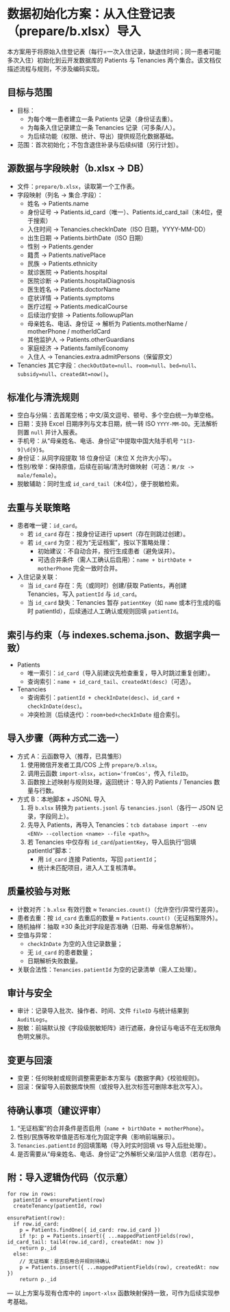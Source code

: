 # 数据初始化方案：从入住登记表（prepare/b.xlsx）导入

本方案用于将原始入住登记表（每行=一次入住记录，缺退住时间；同一患者可能多次入住）初始化到云开发数据库的 Patients 与 Tenancies 两个集合。该文档仅描述流程与规则，不涉及编码实现。

## 目标与范围
- 目标：
  - 为每个唯一患者建立一条 Patients 记录（身份证去重）。
  - 为每条入住记录建立一条 Tenancies 记录（可多条/人）。
  - 为后续功能（权限、统计、导出）提供规范化数据基础。
- 范围：首次初始化；不包含退住补录与后续纠错（另行计划）。

## 源数据与字段映射（b.xlsx → DB）
- 文件：`prepare/b.xlsx`，读取第一个工作表。
- 字段映射（列名 → 集合.字段）：
  - 姓名 → Patients.name
  - 身份证号 → Patients.id_card（唯一）、Patients.id_card_tail（末4位，便于搜索）
  - 入住时间 → Tenancies.checkInDate（ISO 日期，YYYY-MM-DD）
  - 出生日期 → Patients.birthDate（ISO 日期）
  - 性别 → Patients.gender
  - 籍贯 → Patients.nativePlace
  - 民族 → Patients.ethnicity
  - 就诊医院 → Patients.hospital
  - 医院诊断 → Patients.hospitalDiagnosis
  - 医生姓名 → Patients.doctorName
  - 症状详情 → Patients.symptoms
  - 医疗过程 → Patients.medicalCourse
  - 后续治疗安排 → Patients.followupPlan
  - 母亲姓名、电话、身份证 → 解析为 Patients.motherName / motherPhone / motherIdCard
  - 其他监护人 → Patients.otherGuardians
  - 家庭经济 → Patients.familyEconomy
  - 入住人 → Tenancies.extra.admitPersons（保留原文）
- Tenancies 其它字段：`checkOutDate=null`、`room=null`、`bed=null`、`subsidy=null`、`createdAt=now()`。

## 标准化与清洗规则
- 空白与分隔：去首尾空格；中文/英文逗号、顿号、多个空白统一为单空格。
- 日期：支持 Excel 日期序列与文本日期，统一转 ISO `YYYY-MM-DD`。无法解析则置 `null` 并计入报表。
- 手机号：从“母亲姓名、电话、身份证”中提取中国大陆手机号 `^1[3-9]\d{9}$`。
- 身份证：从同字段提取 18 位身份证（末位 X 允许大小写）。
- 性别/枚举：保持原值，后续在前端/清洗时做映射（可选：`男/女 -> male/female`）。
- 脱敏辅助：同时生成 `id_card_tail`（末4位），便于脱敏检索。

## 去重与关联策略
- 患者唯一键：`id_card`。
  - 若 `id_card` 存在：按身份证进行 upsert（存在则跳过创建）。
  - 若 `id_card` 为空：视为“无证档案”，按以下策略处理：
    - 初始建议：不自动合并，按行生成患者（避免误并）。
    - 可选合并条件（需人工确认后启用）：`name + birthDate + motherPhone` 完全一致时合并。
- 入住记录关联：
  - 当 `id_card` 存在：先（或同时）创建/获取 Patients，再创建 Tenancies，写入 `patientId` 与 `id_card`。
  - 当 `id_card` 缺失：Tenancies 暂存 `patientKey`（如 `name` 或本行生成的临时 patientId），后续通过人工确认或规则回填 `patientId`。

## 索引与约束（与 indexes.schema.json、数据字典一致）
- Patients
  - 唯一索引：`id_card`（导入前建议先检查重复，导入时跳过重复创建）。
  - 查询索引：`name + id_card_tail`、`createdAt(desc)`（可选）。
- Tenancies
  - 查询索引：`patientId + checkInDate(desc)`、`id_card + checkInDate(desc)`。
  - 冲突检测（后续迭代）：`room+bed+checkInDate` 组合索引。

## 导入步骤（两种方式二选一）
- 方式 A：云函数导入（推荐，已具雏形）
  1) 使用微信开发者工具/COS 上传 `prepare/b.xlsx`。
  2) 调用云函数 `import-xlsx`，`action='fromCos'`，传入 `fileID`。
  3) 函数按上述映射与规则处理，返回统计：导入的 Patients / Tenancies 数量与行数。
- 方式 B：本地脚本 + JSONL 导入
  1) 将 `b.xlsx` 转换为 `patients.jsonl` 与 `tenancies.jsonl`（各行一 JSON 记录，字段同上）。
  2) 先导入 Patients，再导入 Tenancies：`tcb database import --env <ENV> --collection <name> --file <path>`。
  3) 若 Tenancies 中仅存有 `id_card`/`patientKey`，导入后执行“回填 patientId”脚本：
     - 用 `id_card` 连接 Patients，写回 `patientId`；
     - 统计未匹配项目，进入人工复核清单。

## 质量校验与对账
- 计数对齐：`b.xlsx` 有效行数 ≈ `Tenancies.count()`（允许空行/异常行差异）。
- 患者去重：按 `id_card` 去重后的数量 ≈ `Patients.count()`（无证档案除外）。
- 随机抽样：抽取 ≥30 条比对字段是否准确（日期、母亲信息解析）。
- 空值与异常：
  - `checkInDate` 为空的入住记录数量；
  - 无 `id_card` 的患者数量；
  - 日期解析失败数量。
- 关联合法性：`Tenancies.patientId` 为空的记录清单（需人工处理）。

## 审计与安全
- 审计：记录导入批次、操作者、时间、文件 `fileID` 与统计结果到 `AuditLogs`。
- 脱敏：前端默认按《字段级脱敏矩阵》进行遮蔽，身份证与电话不在无权限角色明文展示。

## 变更与回滚
- 变更：任何映射或规则调整需更新本方案与《数据字典》《校验规则》。
- 回滚：保留导入前数据库快照（或按导入批次标签可删除本批次写入）。

## 待确认事项（建议评审）
1) “无证档案”的合并条件是否启用（`name + birthDate + motherPhone`）。
2) 性别/民族等枚举值是否标准化为固定字典（影响前端展示）。
3) `Tenancies.patientId` 的回填策略（导入时实时回填 vs 导入后批处理）。
4) 是否需要从“母亲姓名、电话、身份证”之外解析父亲/监护人信息（若存在）。

## 附：导入逻辑伪代码（仅示意）
```
for row in rows:
  patientId = ensurePatient(row)
  createTenancy(patientId, row)

ensurePatient(row):
  if row.id_card:
    p = Patients.findOne({ id_card: row.id_card })
    if !p: p = Patients.insert({ ...mappedPatientFields(row), id_card_tail: tail4(row.id_card), createdAt: now })
    return p._id
  else:
    // 无证档案：是否启用合并规则待确认
    p = Patients.insert({ ...mappedPatientFields(row), createdAt: now })
    return p._id
```

— 以上方案与现有仓库中的 `import-xlsx` 函数映射保持一致，可作为后续实现参考基础。
